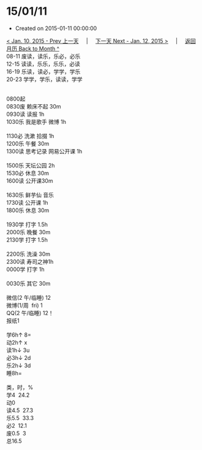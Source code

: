# 15/01/11

- Created on 2015-01-11 00:00:00

[< Jan. 10, 2015 - Prev 上一天](_archived/lifelogs/2015/01/d10.md) &nbsp; &nbsp; | &nbsp; &nbsp; [下一天 Next - Jan. 12, 2015 >](_archived/lifelogs/2015/01/d12.md) &nbsp; &nbsp; |  &nbsp; &nbsp; [返回月历 Back to Month ^](_archived/lifelogs/2015/01/index.md)
<br/>08-11 废读，读乐，乐必，必乐<br/>12-15 读读，乐乐，乐乐，必读<br/>16-19 乐读，读必，学学，学乐<br/>20-23 学学，学乐，读读，学学<div><br/></div>0800起<br/>0830废 赖床不起 30m<br/>0930读 读报 1h<br/>1030乐 我是歌手 微博 1h<div><br/></div>1130必 洗漱 拾掇 1h<br/>1200乐 午餐 30m<br/>1300读 思考记录 网易公开课 1h<div><br/></div>1500乐 天坛公园 2h<br/>1530必 休息 30m<br/>1600读 公开课30m<div><br/></div>1630乐 鲜芋仙 音乐<br/>1730读 公开课 1h<br/>1800乐 休息 30m<div><br/></div>1930学 打字 1.5h<br/>2000乐 晚餐 30m</div><div>2130学 打字 1.5h</div><div><br/></div><div>2200乐 洗澡 30m</div><div>2300读 寿司之神1h</div><div>0000学 打字 1h</div><div><br/></div><div>0030乐 其它 30m</div><div><div><br/></div>微信(2 午/临睡) 12<br/>微博(1/周  fri) 1<br/>QQ(2 午/临睡) 12！<br/>报纸1<div><br/></div>学6h↑ 8=<br/>动2h↑ x<br/>读1h↓ 3u<br/>必3h↓ 2d<br/>乐2h↓ 3d<br/>睡8h=<div><br/></div>类，时，%<br/>学4  24.2</div><div>动0<br/>读4.5  27.3<br/>乐5.5  33.3<br/>必2  12.1<br/>废0.5  3<br/>总16.5</div>
